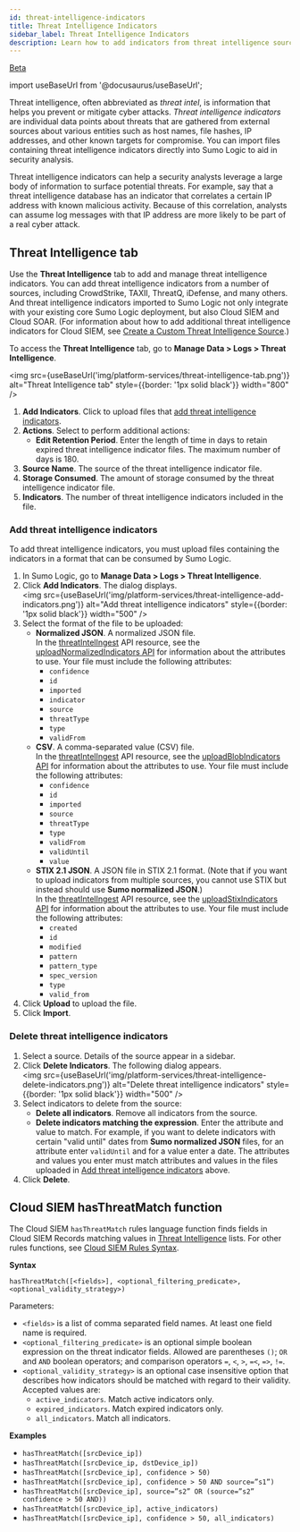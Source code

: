 ```yaml
---
id: threat-intelligence-indicators
title: Threat Intelligence Indicators
sidebar_label: Threat Intelligence Indicators
description: Learn how to add indicators from threat intelligence sources.
---
```


<head>
  <meta name="robots" content="noindex" />
</head>

<p><a href="/docs/beta"><span className="beta">Beta</span></a></p>

import useBaseUrl from '@docusaurus/useBaseUrl';

Threat intelligence, often abbreviated as *threat intel*, is information that helps you prevent or mitigate cyber attacks. *Threat intelligence indicators* are individual data points about threats that are gathered from external sources about various entities such as host names, file hashes, IP addresses, and other known targets for compromise. You can import files containing threat intelligence indicators directly into Sumo Logic to aid in security analysis. 

Threat intelligence indicators can help a security analysts leverage a large body of information to surface potential threats. For example, say that a threat intelligence database has an indicator that correlates a certain IP address with known malicious activity. Because of this correlation, analysts can assume log messages with that IP address are more likely to be part of a real cyber attack.

## Threat Intelligence tab

Use the **Threat Intelligence** tab to add and manage threat intelligence indicators. You can add threat intelligence indicators from a number of sources, including CrowdStrike, TAXII, ThreatQ, iDefense, and many others. And threat intelligence indicators imported to Sumo Logic not only integrate with your existing core Sumo Logic deployment, but also Cloud SIEM and Cloud SOAR. (For information about how to add additional threat intelligence indicators for Cloud SIEM, see [Create a Custom Threat Intelligence Source](/docs/cse/administration/create-custom-threat-intel-source).)

To access the **Threat Intelligence** tab, go to **Manage Data > Logs > Threat Intelligence**.

<img src={useBaseUrl('img/platform-services/threat-intelligence-tab.png')} alt="Threat Intelligence tab" style={{border: '1px solid black'}} width="800" />

1. **Add Indicators**. Click to upload files that [add threat intelligence indicators](#add-threat-intelligence-indicators).
1. **Actions**. Select to perform additional actions:
    * **Edit Retention Period**. Enter the length of time in days to retain expired threat intelligence indicator files. The maximum number of days is 180.
1. **Source Name**. The source of the threat intelligence indicator file.
1. **Storage Consumed**. The amount of storage consumed by the threat intelligence indicator file.
1. **Indicators**. The number of threat intelligence indicators included in the file. 

### Add threat intelligence indicators

To add threat intelligence indicators, you must upload files containing the indicators in a format that can be consumed by Sumo Logic.

1. In Sumo Logic, go to **Manage Data > Logs > Threat Intelligence**.
1. Click **Add Indicators**. The dialog displays. <br/><img src={useBaseUrl('img/platform-services/threat-intelligence-add-indicators.png')} alt="Add threat intelligence indicators" style={{border: '1px solid black'}} width="500" />
1. Select the format of the file to be uploaded:
    * **Normalized JSON**. A normalized JSON file. <br/>In the [threatIntelIngest](https://api.sumologic.com/docs/#tag/threatIntelIngest) API resource, see the [uploadNormalizedIndicators API](https://api.sumologic.com/docs/#operation/uploadNormalizedIndicators) for information about the attributes to use. Your file must include the following attributes:
       * `confidence`
       * `id`
       * `imported`
       * `indicator`
       * `source`
       * `threatType`
       * `type`
       * `validFrom`
    * **CSV**. A comma-separated value (CSV) file. <br/>In the [threatIntelIngest](https://api.sumologic.com/docs/#tag/threatIntelIngest) API resource, see the [uploadBlobIndicators API](https://api.sumologic.com/docs/#operation/uploadBlobIndicators) for information about the attributes to use. Your file must include the following attributes:
       * `confidence`
       * `id`
       * `imported`
       * `source`
       * `threatType`
       * `type`
       * `validFrom`
       * `validUntil`
       * `value`
    * **STIX 2.1 JSON**. A JSON file in STIX 2.1 format. (Note that if you want to upload indicators from multiple sources, you cannot use STIX but instead should use **Sumo normalized JSON**.) <br/>In the [threatIntelIngest](https://api.sumologic.com/docs/#tag/threatIntelIngest) API resource, see the [uploadStixIndicators API](https://api.sumologic.com/docs/#operation/uploadStixIndicators) for information about the attributes to use. Your file must include the following attributes:
       * `created`
       * `id`
       * `modified`
       * `pattern`
       * `pattern_type`
       * `spec_version`
       * `type`
       * `valid_from`
1. Click **Upload** to upload the file.
1. Click **Import**. 

### Delete threat intelligence indicators

1. Select a source. Details of the source appear in a sidebar.
1. Click **Delete Indicators**. The following dialog appears. <br/><img src={useBaseUrl('img/platform-services/threat-intelligence-delete-indicators.png')} alt="Delete threat intelligence indicators" style={{border: '1px solid black'}} width="500" />
1. Select indicators to delete from the source:
   * **Delete all indicators**. Remove all indicators from the source. 
   * **Delete indicators matching the expression**. Enter the attribute and value to match. For example, if you want to delete indicators with certain "valid until" dates from **Sumo normalized JSON** files, for an attribute enter `validUntil` and for a value enter a date. The attributes and values you enter must match attributes and values in the files uploaded in [Add threat intelligence indicators](#add-threat-intelligence-indicators) above.
1. Click **Delete**. 

## Cloud SIEM hasThreatMatch function 

The Cloud SIEM `hasThreatMatch` rules language function finds fields in Cloud SIEM Records matching values in [Threat Intelligence](/docs/cse/rules/about-cse-rules/#threat-intelligence) lists. For other rules functions, see [Cloud SIEM Rules Syntax](/docs/cse/rules/cse-rules-syntax/).

**Syntax**

`hasThreatMatch([<fields>], <optional_filtering_predicate>, <optional_validity_strategy>)`

Parameters:
* `<fields>` is a list of comma separated field names. At least one field name is required.
* `<optional_filtering_predicate>` is an optional simple boolean expression on the threat indicator fields. Allowed are parentheses `()`; `OR` and `AND` boolean operators; and comparison operators `=`, `<`, `>`, `=<`, `=>`, `!=`.
* `<optional_validity_strategy>` is an optional case insensitive option that describes how indicators should be matched with regard to their validity. Accepted values are:
   * `active_indicators`. Match active indicators only.
   * `expired_indicators`. Match expired indicators only.
   * `all_indicators`. Match all indicators.

**Examples**

* `hasThreatMatch([srcDevice_ip])`
* `hasThreatMatch([srcDevice_ip, dstDevice_ip])`
* `hasThreatMatch([srcDevice_ip], confidence > 50)`
* `hasThreatMatch([srcDevice_ip], confidence > 50 AND source=”s1”)`
* `hasThreatMatch([srcDevice_ip], source=”s2” OR (source=”s2” confidence > 50 AND))`
* `hasThreatMatch([srcDevice_ip], active_indicators)`
* `hasThreatMatch([srcDevice_ip], confidence > 50, all_indicators)`